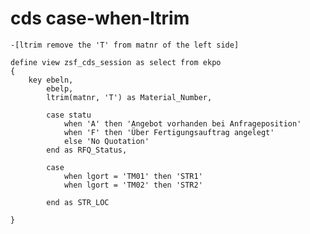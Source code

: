 <a name="top"></a>

# cds case-when-ltrim
    -[ltrim remove the 'T' from matnr of the left side]

```CDS
define view zsf_cds_session as select from ekpo
{
    key ebeln,
        ebelp,
        ltrim(matnr, 'T') as Material_Number,
        
        case statu
            when 'A' then 'Angebot vorhanden bei Anfrageposition'
            when 'F' then 'Über Fertigungsauftrag angelegt'
            else 'No Quotation'
        end as RFQ_Status,
        
        case
            when lgort = 'TM01' then 'STR1'
            when lgort = 'TM02' then 'STR2'
        
        end as STR_LOC        
        
}
 

```
